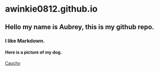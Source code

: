# awinkie0812.github.io

## Hello my name is Aubrey, this is my github repo.

### I like Markdown.


#### Here is a picture of my dog.

[Cauchy](images/IMG__079.jpg)